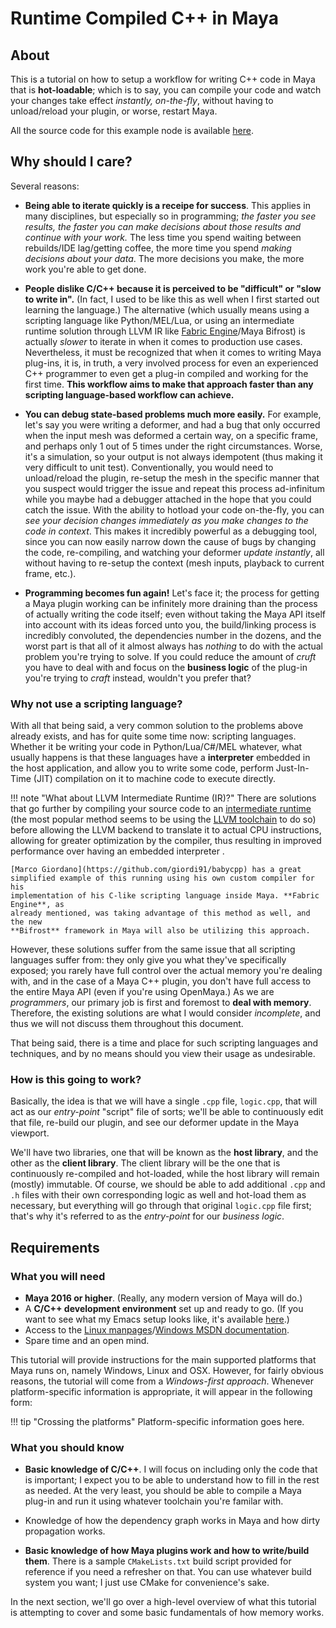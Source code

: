 # Runtime Compiled C++ in Maya #

## About ##

This is a tutorial on how to setup a workflow for writing C++ code in Maya that
is **hot-loadable**; which is to say, you can compile your code and watch your
changes take effect *instantly, on-the-fly*, without having to unload/reload your
plugin, or worse, restart Maya.

All the source code for this example node is available
[here](https://bitbucket.org/sonictk/maya_hot_reload_example).


## Why should I care? ##

Several reasons:

* **Being able to iterate quickly is a receipe for success**. This applies in many
  disciplines, but especially so in programming; *the faster you see results, the
  faster you can make decisions about those results and continue with your
  work.* The less time you spend waiting between rebuilds/IDE lag/getting coffee,
  the more time you spend *making decisions about your data*.
  The more decisions you make, the more work you're able to get done.

* **People dislike C/C++ because it is perceived to be "difficult" or "slow to
  write in".** (In fact, I used to be like this as well when I first started out
  learning the language.) The alternative (which usually means using a scripting
  language like Python/MEL/Lua, or using an intermediate runtime solution
  through LLVM IR like [Fabric Engine](https://vimeo.com/101975842)/Maya
  Bifrost) is actually *slower* to iterate in when it comes to production use cases.
  Nevertheless, it must be recognized that when it comes to writing Maya
  plug-ins, it is, in truth, a very involved process for even an experienced C++
  programmer to even get a plug-in compiled and working for the first
  time. **This workflow aims to make that approach faster than any scripting
  language-based workflow can achieve.**

* **You can debug state-based problems much more easily.** For example, let's
  say you were writing a deformer, and had a bug that only occurred when the
  input mesh was deformed a certain way, on a specific frame, and perhaps only 1
  out of 5 times under the right circumstances. Worse, it's a simulation, so
  your output is not always idempotent (thus making it very difficult to unit
  test). Conventionally, you would need to unload/reload the plugin, re-setup
  the mesh in the specific manner that you suspect would trigger the issue and
  repeat this process ad-infinitum while you maybe had a debugger attached in
  the hope that you could catch the issue. With the ability to hotload your code
  on-the-fly, you can *see your decision changes immediately as you make changes
  to the code in context*. This makes it incredibly powerful as a debugging
  tool, since you can now easily narrow down the cause of bugs by changing the
  code, re-compiling, and watching your deformer *update instantly*, all without
  having to re-setup the context (mesh inputs, playback to current frame, etc.).

* **Programming becomes fun again!** Let's face it; the process for getting a
  Maya plugin working can be infinitely more draining than the process of
  actually writing the code itself; even without taking the Maya API itself into
  account with its ideas forced unto you, the build/linking process is incredibly
  convoluted, the dependencies number in the dozens, and the worst part is that
  all of it almost always has *nothing* to do with the actual problem you're
  trying to solve. If you could reduce the amount of *cruft* you have to deal
  with and focus on the **business logic** of the plug-in you're trying to
  *craft* instead, wouldn't you prefer that?


### Why not use a scripting language? ###

With all that being said, a very common solution to the problems above already
exists, and has for quite some time now: scripting languages. Whether it be
writing your code in Python/Lua/C#/MEL whatever, what usually happens is that
these languages have a **interpreter** embedded in the host application, and
allow you to write some code, perform Just-In-Time (JIT) compilation on it to
machine code to execute directly.

!!! note "What about LLVM Intermediate Runtime (IR)?"
    There are solutions that go further by compiling your source code to an
    [intermediate runtime](https://idea.popcount.org/2013-07-24-ir-is-better-than-assembly/)
    (the most popular method seems to be using
    the [LLVM toolchain](http://llvm.org/) to do so) before allowing the LLVM
    backend to translate it to actual CPU instructions, allowing
    for greater optimization by the compiler, thus resulting in improved performance
    over having an embedded interpreter .

    [Marco Giordano](https://github.com/giordi91/babycpp) has a great
    simplified example of this running using his own custom compiler for his
    implementation of his C-like scripting language inside Maya. **Fabric Engine**, as
    already mentioned, was taking advantage of this method as well, and the new
    **Bifrost** framework in Maya will also be utilizing this approach.

However, these solutions suffer from the same issue that all scripting languages
suffer from: they only give you what they've specifically exposed; you rarely
have full control over the actual memory you're dealing with, and in the case of
a Maya C++ plugin, you don't have full access to the entire Maya API (even if
you're using OpenMaya.) As we are *programmers*, our primary job is first and
foremost to **deal with memory**. Therefore, the existing solutions are what I
would consider *incomplete*, and thus we will not discuss them throughout this
document.

That being said, there is a time and place for such scripting languages and
techniques, and by no means should you view their usage as undesirable.


### How is this going to work? ###

Basically, the idea is that we will have a single ``.cpp`` file, ``logic.cpp``,
that will act as our *entry-point* "script" file of sorts; we'll be able to
continuously edit that file, re-build our plugin, and see our deformer update in
the Maya viewport.

We'll have two libraries, one that will be known as the **host library**, and
the other as the **client library**. The client library will be the one that is
continuously re-compiled and hot-loaded, while the host library will remain
(mostly) immutable. Of course, we should be able to add additional ``.cpp`` and
``.h`` files with their own corresponding logic as well and hot-load them as
necessary, but everything will go through that original ``logic.cpp`` file
first; that's why it's referred to as the *entry-point* for our *business
logic*.


## Requirements ##

### What you will need ###

- **Maya 2016 or higher**. (Really, any modern version of Maya will do.)
- A **C/C++ development environment** set up and ready to go. (If you want to see
  what my Emacs setup looks like, it's
  available [here](https://github.com/sonictk/lightweight-emacs).)
- Access to the [Linux manpages](https://linux.die.net/man/)/[Windows MSDN documentation](https://developer.microsoft.com/en-us/windows).
- Spare time and an open mind.

This tutorial will provide instructions for the main supported platforms that
Maya runs on, namely Windows, Linux and OSX. However, for fairly obvious reasons,
the tutorial will come from a *Windows-first approach*. Whenever platform-specific
information is appropriate, it will appear in the following form:

!!! tip "Crossing the platforms"
    Platform-specific information goes here.


### What you should know ###

- **Basic knowledge of C/C++**. I will focus on including only the code that is
  important; I expect you to be able to understand how to fill in the rest as
  needed. At the very least, you should be able to compile a Maya plug-in and
  run it using whatever toolchain you're familar with.

- Knowledge of how the dependency graph works in Maya and how dirty propagation works.

- **Basic knowledge of how Maya plugins work and how to write/build them**. There is
  a sample ``CMakeLists.txt`` build script provided for reference if you need a
  refresher on that. You can use whatever build system you want; I just use CMake
  for convenience's sake.

In the next section, we'll go over a high-level overview of what this tutorial is
attempting to cover and some basic fundamentals of how memory works.
